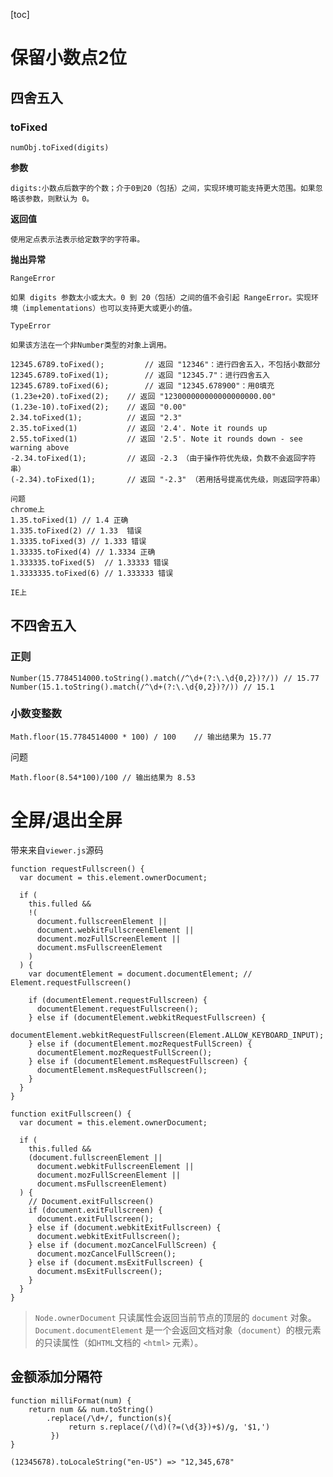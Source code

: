 [toc]

# 保留小数点2位

## 四舍五入

### toFixed
`numObj.toFixed(digits)`

**参数**

    digits:小数点后数字的个数；介于0到20（包括）之间，实现环境可能支持更大范围。如果忽略该参数，则默认为 0。
    
**返回值**

    使用定点表示法表示给定数字的字符串。
    
**抛出异常**

    RangeError

    如果 digits 参数太小或太大。0 到 20（包括）之间的值不会引起 RangeError。实现环境（implementations）也可以支持更大或更小的值。

    TypeError
    
    如果该方法在一个非Number类型的对象上调用。

```
12345.6789.toFixed();         // 返回 "12346"：进行四舍五入，不包括小数部分
12345.6789.toFixed(1);        // 返回 "12345.7"：进行四舍五入
12345.6789.toFixed(6);        // 返回 "12345.678900"：用0填充
(1.23e+20).toFixed(2);    // 返回 "123000000000000000000.00"
(1.23e-10).toFixed(2);    // 返回 "0.00"
2.34.toFixed(1);          // 返回 "2.3"
2.35.toFixed(1)           // 返回 '2.4'. Note it rounds up
2.55.toFixed(1)           // 返回 '2.5'. Note it rounds down - see warning above
-2.34.toFixed(1);         // 返回 -2.3 （由于操作符优先级，负数不会返回字符串）
(-2.34).toFixed(1);       // 返回 "-2.3" （若用括号提高优先级，则返回字符串）

问题
chrome上
1.35.toFixed(1) // 1.4 正确
1.335.toFixed(2) // 1.33  错误
1.3335.toFixed(3) // 1.333 错误
1.33335.toFixed(4) // 1.3334 正确
1.333335.toFixed(5)  // 1.33333 错误
1.3333335.toFixed(6) // 1.333333 错误

IE上
```
## 不四舍五入

### 正则
```
Number(15.7784514000.toString().match(/^\d+(?:\.\d{0,2})?/)) // 15.77
Number(15.1.toString().match(/^\d+(?:\.\d{0,2})?/)) // 15.1
```

### 小数变整数

```
Math.floor(15.7784514000 * 100) / 100    // 输出结果为 15.77  
```

问题
```
Math.floor(8.54*100)/100 // 输出结果为 8.53
```

# 全屏/退出全屏

带来来自`viewer.js`源码

```
function requestFullscreen() {
  var document = this.element.ownerDocument;

  if (
    this.fulled &&
    !(
      document.fullscreenElement ||
      document.webkitFullscreenElement ||
      document.mozFullScreenElement ||
      document.msFullscreenElement
    )
  ) {
    var documentElement = document.documentElement; // Element.requestFullscreen()

    if (documentElement.requestFullscreen) {
      documentElement.requestFullscreen();
    } else if (documentElement.webkitRequestFullscreen) {
      documentElement.webkitRequestFullscreen(Element.ALLOW_KEYBOARD_INPUT);
    } else if (documentElement.mozRequestFullScreen) {
      documentElement.mozRequestFullScreen();
    } else if (documentElement.msRequestFullscreen) {
      documentElement.msRequestFullscreen();
    }
  }
}

function exitFullscreen() {
  var document = this.element.ownerDocument;

  if (
    this.fulled &&
    (document.fullscreenElement ||
      document.webkitFullscreenElement ||
      document.mozFullScreenElement ||
      document.msFullscreenElement)
  ) {
    // Document.exitFullscreen()
    if (document.exitFullscreen) {
      document.exitFullscreen();
    } else if (document.webkitExitFullscreen) {
      document.webkitExitFullscreen();
    } else if (document.mozCancelFullScreen) {
      document.mozCancelFullScreen();
    } else if (document.msExitFullscreen) {
      document.msExitFullscreen();
    }
  }
}
```

> `Node.ownerDocument` 只读属性会返回当前节点的顶层的 `document` 对象。
> `Document.documentElement` 是一个会返回文档对象（`document`）的根元素的只读属性（如`HTML`文档的 `<html>` 元素）。


## 金额添加分隔符
```
function milliFormat(num) {
    return num && num.toString()
        .replace(/\d+/, function(s){
             return s.replace(/(\d)(?=(\d{3})+$)/g, '$1,')
         })
}
```

```
(12345678).toLocaleString("en-US") => "12,345,678"
```